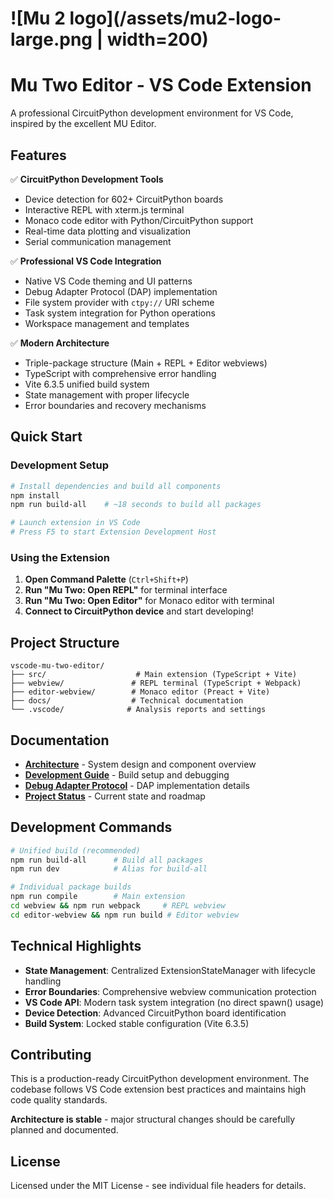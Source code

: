 # ![Mu 2 logo](/assets/mu2-logo-large.png | width=200)

# Mu Two Editor - VS Code Extension

A professional CircuitPython development environment for VS Code, inspired by the excellent MU Editor.

## Features

✅ **CircuitPython Development Tools**
- Device detection for 602+ CircuitPython boards
- Interactive REPL with xterm.js terminal
- Monaco code editor with Python/CircuitPython support
- Real-time data plotting and visualization
- Serial communication management

✅ **Professional VS Code Integration**
- Native VS Code theming and UI patterns
- Debug Adapter Protocol (DAP) implementation
- File system provider with `ctpy://` URI scheme
- Task system integration for Python operations
- Workspace management and templates

✅ **Modern Architecture**
- Triple-package structure (Main + REPL + Editor webviews)
- TypeScript with comprehensive error handling
- Vite 6.3.5 unified build system
- State management with proper lifecycle
- Error boundaries and recovery mechanisms

## Quick Start

### Development Setup
```bash
# Install dependencies and build all components
npm install
npm run build-all    # ~18 seconds to build all packages

# Launch extension in VS Code
# Press F5 to start Extension Development Host
```

### Using the Extension
1. **Open Command Palette** (`Ctrl+Shift+P`)
2. **Run "Mu Two: Open REPL"** for terminal interface
3. **Run "Mu Two: Open Editor"** for Monaco editor with terminal
4. **Connect to CircuitPython device** and start developing!

## Project Structure

```
vscode-mu-two-editor/
├── src/                    # Main extension (TypeScript + Vite)
├── webview/               # REPL terminal (TypeScript + Webpack)  
├── editor-webview/        # Monaco editor (Preact + Vite)
├── docs/                  # Technical documentation
└── .vscode/              # Analysis reports and settings
```

## Documentation

- **[Architecture](docs/ARCHITECTURE.md)** - System design and component overview
- **[Development Guide](docs/DEVELOPMENT.md)** - Build setup and debugging
- **[Debug Adapter Protocol](docs/DEBUG_ADAPTER_PROTOCOL.md)** - DAP implementation details
- **[Project Status](docs/PROJECT_STATUS.md)** - Current state and roadmap

## Development Commands

```bash
# Unified build (recommended)
npm run build-all      # Build all packages
npm run dev            # Alias for build-all

# Individual package builds  
npm run compile        # Main extension
cd webview && npm run webpack     # REPL webview
cd editor-webview && npm run build # Editor webview
```

## Technical Highlights

- **State Management**: Centralized ExtensionStateManager with lifecycle handling
- **Error Boundaries**: Comprehensive webview communication protection  
- **VS Code API**: Modern task system integration (no direct spawn() usage)
- **Device Detection**: Advanced CircuitPython board identification
- **Build System**: Locked stable configuration (Vite 6.3.5)

## Contributing

This is a production-ready CircuitPython development environment. The codebase follows VS Code extension best practices and maintains high code quality standards.

**Architecture is stable** - major structural changes should be carefully planned and documented.

## License

Licensed under the MIT License - see individual file headers for details.

